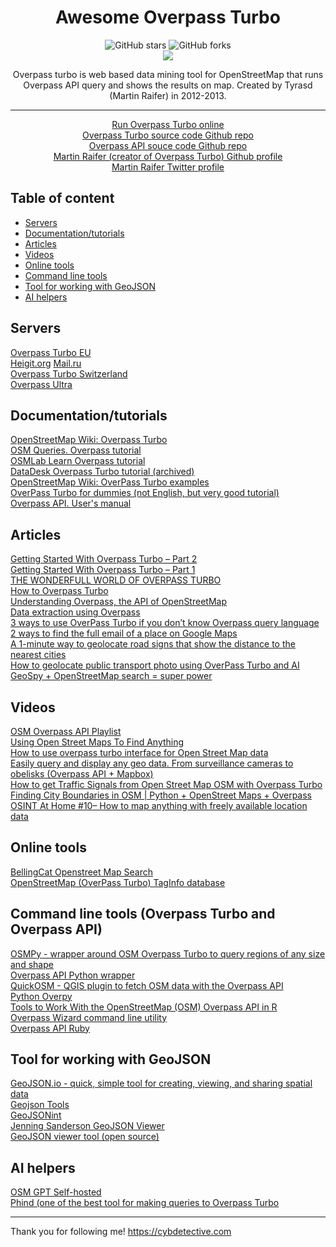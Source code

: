 <div align="center">
     <h1>Awesome Overpass Turbo</h1>
     <img alt="GitHub stars" src="https://img.shields.io/github/stars/cipher387/awesome-overpass-turbo"> 
     <img alt="GitHub forks" src="https://img.shields.io/github/forks/cipher387/awesome-overpass-turbo"> <br>
     <img src="https://hits.seeyoufarm.com/api/count/incr/badge.svg?url=https%3A%2F%2Fgithub.com%2Fcipher387%2Fawesome-overpass-turbo&count_bg=%2379C83D&title_bg=%23555555&icon=&icon_color=%23E7E7E7&title=hits&edge_flat=false">


Overpass turbo is web based data mining tool for OpenStreetMap that runs Overpass API query and shows the results on map. Created by Tyrasd (Martin Raifer) in 2012-2013.


<hr>

[Run Overpass Turbo online](https://overpass-turbo.eu/)  
[Overpass Turbo source code Github repo](https://github.com/tyrasd/overpass-turbo)  
[Overpass API souce code Github repo](https://github.com/drolbr/Overpass-API)  
[Martin Raifer (creator of Overpass Turbo) Github profile](https://github.com/tyrasd)  
[Martin Raifer Twitter profile](https://twitter.com/tyr_asd)  

</div>




## Table of content

- [Servers](#servers)
- [Documentation/tutorials](#documentationtutorials)
- [Articles](#articles)
- [Videos](#videos)  
- [Online tools](#online-tools)
- [Command line tools](#command-line-tools-overpass-turbo-and-overpass-api)
- [Tool for working with GeoJSON](#tool-for-working-with-geojson)
- [AI helpers](#ai-helpers)


## Servers

[Overpass Turbo EU](https://overpass-turbo.eu/)  
[Heigit.org](https://overpass.heigit.org/) 
[Mail.ru](https://maps.mail.ru/osm/tools/overpass/)  
[Overpass Turbo Switzerland](http://overpass-turbo.osm.ch/#)  
[Overpass Ultra](https://overpass-ultra.trailsta.sh/)  



## Documentation/tutorials

[OpenStreetMap Wiki: Overpass Turbo](https://wiki.openstreetmap.org/wiki/Overpass_turbo)  
[OSM Queries. Overpass tutorial](https://osm-queries.ldodds.com/tutorial/)  
[OSMLab Learn Overpass tutorial](https://osmlab.github.io/learnoverpass/en/)  
[DataDesk Overpass Turbo tutorial (archived)](https://github.com/datadesk/overpass-turbo-tutorial)  
[OpenStreetMap Wiki: OverPass Turbo examples](https://wiki.openstreetmap.org/wiki/Overpass_turbo/Examples)  
[OverPass Turbo for dummies (not English, but very good tutorial)](https://telegra.ph/Overpass-turbo-dlya-chajnikov-03-26)  
[Overpass API. User's manual](https://dev.overpass-api.de/overpass-doc/en/index.html)  

## Articles


[Getting Started With Overpass Turbo – Part 2](https://nixintel.info/osint-tools/getting-started-with-overpass-turbo-part-2/)  
[Getting Started With Overpass Turbo – Part 1](https://nixintel.info/osint-tools/getting-started-with-overpass-turbo-part-1/)  
[THE WONDERFULL WORLD OF OVERPASS TURBO](https://www.branchtwigleaf.com/post/2021-10-23-wonderfull-of-overpass-turbo/)  
[How to Overpass Turbo](https://medium.com/@w9b3N/how-to-overpass-turbo-56d7981fbe6d)  
[Understanding Overpass, the API of OpenStreetMap](https://hann.io/articles/2020/understanding-overpass/)  
[Data extraction using Overpass](https://medium.com/@r.ragupathy85/data-extraction-using-overpass-985b69139ef0)  
[3 ways to use OverPass Turbo if you don’t know Overpass query language](https://medium.com/osint-ambition/3-ways-to-use-overpass-turbo-if-you-dont-know-overpass-query-language-2f748b0fb66b?source=user_profile---------1----------------------------)  
[2 ways to find the full email of a place on Google Maps](https://medium.com/osint-ambition/2-ways-to-find-the-full-email-of-a-place-on-google-maps-b441458bb467)  
[A 1-minute way to geolocate road signs that show the distance to the nearest cities](https://medium.com/osint-ambition/a-1-minute-way-to-geolocate-road-signs-that-show-the-distance-to-the-nearest-cities-9e8d4d08b93b)  
[How to geolocate public transport photo using OverPass Turbo and AI](https://medium.com/osint-ambition/how-to-geolocate-public-transport-photo-using-overpass-turbo-and-ai-32fd3dfc1849) 
[GeoSpy + OpenStreetMap search = super power](https://medium.com/osint-ambition/geospy-openstreetmap-search-super-power-a5c0a4028cdc)  


## Videos

[OSM Overpass API Playlist](https://www.youtube.com/watch?v=5wXjcykEKnc&list=PL3LuOqvrvhp7jzBYxQ7TDKgnQ1sii5PYL)  
[Using Open Street Maps To Find Anything](https://www.youtube.com/watch?v=VMPMdK1IvKU)  
[How to use overpass turbo interface for Open Street Map data](https://www.youtube.com/watch?v=gfuUbpAFoys)  
[Easily query and display any geo data. From surveillance cameras to obelisks (Overpass API + Mapbox)](https://www.youtube.com/watch?v=R49FnY_8LJE)  
[How to get Traffic Signals from Open Street Map OSM with Overpass Turbo](https://www.youtube.com/watch?v=0zm9H5AYq-k)  
[Finding City Boundaries in OSM | Python + OpenStreet Maps + Overpass](https://www.youtube.com/watch?v=fRTHshCj-L0)  
[OSINT At Home #10– How to map anything with freely available location data](https://www.youtube.com/watch?v=bJkV3l5Haq0)  



## Online tools

[BellingCat Openstreet Map Search](https://osm-search.bellingcat.com)  
[OpenStreetMap (OverPass Turbo) TagInfo database](https://taginfo.openstreetmap.org/tags)  


## Command line tools (Overpass Turbo and Overpass API)

[OSMPy - wrapper around OSM Overpass Turbo to query regions of any size and shape](https://github.com/JoaoCarabetta/osmpy)  
[Overpass API Python wrapper](https://github.com/mvexel/overpass-api-python-wrapper)  
[QuickOSM - QGIS plugin to fetch OSM data with the Overpass API](https://github.com/3liz/QuickOSM)  
[Python Overpy](https://github.com/DinoTools/python-overpy)  
[Tools to Work With the OpenStreetMap (OSM) Overpass API in R](https://github.com/hrbrmstr/overpass)  
[Overpass Wizard command line utility](https://github.com/tyrasd/overpass-wizard)  
[Overpass API Ruby](https://github.com/BrunoSalerno/overpass-api-ruby)  


## Tool for working with GeoJSON

[GeoJSON.io - quick, simple tool for creating, viewing, and sharing spatial data](https://geojson.io/)  
[Geojson Tools](https://geojson.tools/)  
[GeoJSONint](https://geojsonlint.com/)  
[Jenning Sanderson GeoJSON Viewer](https://jenningsanderson.com/geo/#7.16/1.460/-41.954)  
[GeoJSON viewer tool (open source)](https://xyzmaps.github.io/geojson-tool/)  


## AI helpers
[OSM GPT Self-hosted](https://osm-gpt.rohitgautam.com.np/)  
[Phind (one of the best tool for making queries to Overpass Turbo](https://www.phind.com/)  


<hr>


Thank you for following me! https://cybdetective.com

